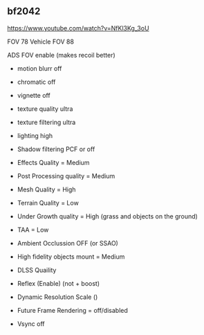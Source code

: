 ## bf2042

https://www.youtube.com/watch?v=NfKl3Kg_3oU

FOV 78
Vehicle FOV 88

ADS FOV enable (makes recoil better)

- motion blurr off
- chromatic off
- vignette off

- texture quality ultra
- texture filtering ultra
- lighting high

- Shadow filtering PCF or off
- Effects Quality = Medium
- Post Processing quality = Medium
- Mesh Quality = High
- Terrain Quality = Low
- Under Growth quality = High (grass and objects on the ground)
- TAA = Low

- Ambient Occlussion OFF (or SSAO)
- High fidelity objects mount = Medium
- DLSS Quaility
- Reflex (Enable) (not + boost)
- Dynamic Resolution Scale ()
- Future Frame Rendering = off/disabled
- Vsync off
